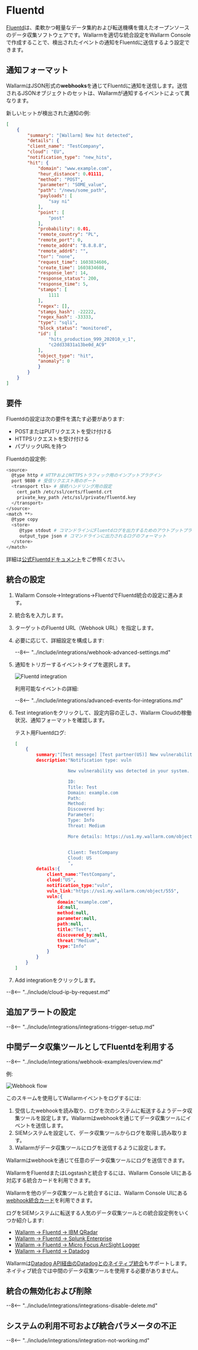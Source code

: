 # Fluentd

[Fluentd](https://www.fluentd.org/)は、柔軟かつ軽量なデータ集約および転送機構を備えたオープンソースのデータ収集ソフトウェアです。Wallarmを適切な統合設定をWallarm Consoleで作成することで、検出されたイベントの通知をFluentdに送信するよう設定できます。

## 通知フォーマット

WallarmはJSON形式の**webhooks**を通じてFluentdに通知を送信します。送信されるJSONオブジェクトのセットは、Wallarmが通知するイベントによって異なります。

新しいヒットが検出された通知の例:

```json
[
    {
        "summary": "[Wallarm] New hit detected",
        "details": {
        "client_name": "TestCompany",
        "cloud": "EU",
        "notification_type": "new_hits",
        "hit": {
            "domain": "www.example.com",
            "heur_distance": 0.01111,
            "method": "POST",
            "parameter": "SOME_value",
            "path": "/news/some_path",
            "payloads": [
                "say ni"
            ],
            "point": [
                "post"
            ],
            "probability": 0.01,
            "remote_country": "PL",
            "remote_port": 0,
            "remote_addr4": "8.8.8.8",
            "remote_addr6": "",
            "tor": "none",
            "request_time": 1603834606,
            "create_time": 1603834608,
            "response_len": 14,
            "response_status": 200,
            "response_time": 5,
            "stamps": [
                1111
            ],
            "regex": [],
            "stamps_hash": -22222,
            "regex_hash": -33333,
            "type": "sqli",
            "block_status": "monitored",
            "id": [
                "hits_production_999_202010_v_1",
                "c2dd33831a13be0d_AC9"
            ],
            "object_type": "hit",
            "anomaly": 0
            }
        }
    }
]
```

## 要件

Fluentdの設定は次の要件を満たす必要があります:

* POSTまたはPUTリクエストを受け付ける
* HTTPSリクエストを受け付ける
* パブリックURLを持つ

Fluentdの設定例:

```bash linenums="1"
<source>
  @type http # HTTPおよびHTTPSトラフィック用のインプットプラグイン
  port 9880 # 受信リクエスト用のポート
  <transport tls> # 接続ハンドリング用の設定
    cert_path /etc/ssl/certs/fluentd.crt
    private_key_path /etc/ssl/private/fluentd.key
  </transport>
</source>
<match **>
  @type copy
  <store>
     @type stdout # コマンドラインにFluentdログを出力するためのアウトプットプラグイン
     output_type json # コマンドラインに出力されるログのフォーマット
  </store>
</match>
```

詳細は[公式Fluentdドキュメント](https://docs.datadoghq.com/integrations/fluentd)をご参照ください。

## 統合の設定

1. Wallarm Console→Integrations→FluentdでFluentd統合の設定に進みます。
1. 統合名を入力します。
1. ターゲットのFluentd URL（Webhook URL）を指定します。
1. 必要に応じて、詳細設定を構成します:

    --8<-- "../include/integrations/webhook-advanced-settings.md"
1. 通知をトリガーするイベントタイプを選択します。

    ![Fluentd integration](../../../images/user-guides/settings/integrations/add-fluentd-integration.png)

    利用可能なイベントの詳細:

    --8<-- "../include/integrations/advanced-events-for-integrations.md"

1. Test integrationをクリックして、設定内容の正しさ、Wallarm Cloudの稼働状況、通知フォーマットを確認します。

    テスト用Fluentdログ:

    ```json
    [
        {
            summary:"[Test message] [Test partner(US)] New vulnerability detected",
            description:"Notification type: vuln

                        New vulnerability was detected in your system.

                        ID: 
                        Title: Test
                        Domain: example.com
                        Path: 
                        Method: 
                        Discovered by: 
                        Parameter: 
                        Type: Info
                        Threat: Medium

                        More details: https://us1.my.wallarm.com/object/555


                        Client: TestCompany
                        Cloud: US
                        ",
            details:{
                client_name:"TestCompany",
                cloud:"US",
                notification_type:"vuln",
                vuln_link:"https://us1.my.wallarm.com/object/555",
                vuln:{
                    domain:"example.com",
                    id:null,
                    method:null,
                    parameter:null,
                    path:null,
                    title:"Test",
                    discovered_by:null,
                    threat:"Medium",
                    type:"Info"
                }
            }
        }
    ]
    ```

1. Add integrationをクリックします。

--8<-- "../include/cloud-ip-by-request.md"

## 追加アラートの設定

--8<-- "../include/integrations/integrations-trigger-setup.md"

## 中間データ収集ツールとしてFluentdを利用する

--8<-- "../include/integrations/webhook-examples/overview.md"

例:

![Webhook flow](../../../images/user-guides/settings/integrations/webhook-examples/fluentd/qradar-scheme.png)

このスキームを使用してWallarmイベントをログするには:

1. 受信したwebhookを読み取り、ログを次のシステムに転送するようデータ収集ツールを設定します。Wallarmはwebhookを通じてデータ収集ツールにイベントを送信します。
1. SIEMシステムを設定して、データ収集ツールからログを取得し読み取ります。
1. Wallarmがデータ収集ツールにログを送信するように設定します。

Wallarmはwebhookを通じて任意のデータ収集ツールにログを送信できます。

WallarmをFluentdまたはLogstashと統合するには、Wallarm Console UIにある対応する統合カードを利用できます。

Wallarmを他のデータ収集ツールと統合するには、Wallarm Console UIにある[webhook統合カード](webhook.md)を利用できます。

ログをSIEMシステムに転送する人気のデータ収集ツールとの統合設定例をいくつか紹介します:

* [Wallarm → Fluentd → IBM QRadar](webhook-examples/fluentd-qradar.md)
* [Wallarm → Fluentd → Splunk Enterprise](webhook-examples/fluentd-splunk.md)
* [Wallarm → Fluentd → Micro Focus ArcSight Logger](webhook-examples/fluentd-arcsight-logger.md)
* [Wallarm → Fluentd → Datadog](webhook-examples/fluentd-logstash-datadog.md)

Wallarmは[Datadog API経由のDatadogとのネイティブ統合](datadog.md)もサポートします。ネイティブ統合では中間のデータ収集ツールを使用する必要がありません。

## 統合の無効化および削除

--8<-- "../include/integrations/integrations-disable-delete.md"

## システムの利用不可および統合パラメータの不正

--8<-- "../include/integrations/integration-not-working.md"